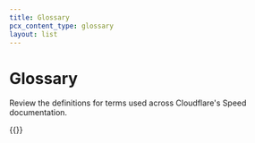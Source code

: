 ```yaml
---
title: Glossary
pcx_content_type: glossary
layout: list
---
```


# Glossary

Review the definitions for terms used across Cloudflare's Speed documentation.

{{<glossary product="Speed">}}
